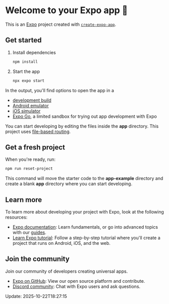 <!-- opex6
cd C:\Dev\rn\app_opex6
npx expo start -c
r
npm i


# 1) Перейти в папку проекта (исправь путь под себя)
cd C:\Dev\rn\app_opex6

# 2) Запустить Android-эмулятор (любой из списка)
& "$env:LOCALAPPDATA\Android\Sdk\emulator\emulator.exe" -list-avds
# подставь имя из списка (например: Medium_Phone_API_36.1)
& "$env:LOCALAPPDATA\Android\Sdk\emulator\emulator.exe" -avd Medium_Phone_API_36.1
# при ощибке 
# Перезапуск демона ADB
& "$env:LOCALAPPDATA\Android\Sdk\platform-tools\adb.exe" kill-server
& "$env:LOCALAPPDATA\Android\Sdk\platform-tools\adb.exe" start-server

# 3) Проверить, что ADB видит устройство
& "$env:LOCALAPPDATA\Android\Sdk\platform-tools\adb.exe" devices

# 4) Установить/обновить зависимости (если нужно)
npm i

# 5) Запустить Expo с очисткой кэша Metro
npx expo start -c

# 6) Открыть проект на эмуляторе (в окне Expo можно нажать "a")
# или командой:
npx expo start --android

-->



# Welcome to your Expo app 👋

This is an [Expo](https://expo.dev) project created with [`create-expo-app`](https://www.npmjs.com/package/create-expo-app).

## Get started

1. Install dependencies

   ```bash
   npm install
   ```

2. Start the app

   ```bash
   npx expo start
   ```

In the output, you'll find options to open the app in a

- [development build](https://docs.expo.dev/develop/development-builds/introduction/)
- [Android emulator](https://docs.expo.dev/workflow/android-studio-emulator/)
- [iOS simulator](https://docs.expo.dev/workflow/ios-simulator/)
- [Expo Go](https://expo.dev/go), a limited sandbox for trying out app development with Expo

You can start developing by editing the files inside the **app** directory. This project uses [file-based routing](https://docs.expo.dev/router/introduction).

## Get a fresh project

When you're ready, run:

```bash
npm run reset-project
```

This command will move the starter code to the **app-example** directory and create a blank **app** directory where you can start developing.

## Learn more

To learn more about developing your project with Expo, look at the following resources:

- [Expo documentation](https://docs.expo.dev/): Learn fundamentals, or go into advanced topics with our [guides](https://docs.expo.dev/guides).
- [Learn Expo tutorial](https://docs.expo.dev/tutorial/introduction/): Follow a step-by-step tutorial where you'll create a project that runs on Android, iOS, and the web.

## Join the community

Join our community of developers creating universal apps.

- [Expo on GitHub](https://github.com/expo/expo): View our open source platform and contribute.
- [Discord community](https://chat.expo.dev): Chat with Expo users and ask questions.

Update: 2025-10-22T18:27:15
